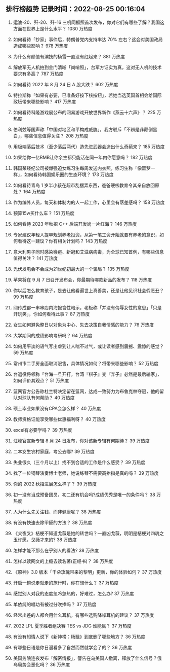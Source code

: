 
## 排行榜趋势 记录时间：2022-08-25 00:16:04
  
  1. 运油-20、歼-20、歼-16 三机同框照首次发布，你对它们有哪些了解？我国这方面在世界上是什么水平？ 1030 万热度
    
  2. 如何看待「抄家」事件后，特朗普党内支持率达 70% 左右？这会对美国政局造成哪些影响？ 978 万热度
    
  3. 为什么有颜值有演技的杨雪一直没有红起来？ 881 万热度
    
  4. 解放军无人机拍到金门清晰「岗哨照」，台军方证实为真，这对无人机的技术要求有多高？ 787 万热度
    
  5. 如何看待 2022 年 8 月 24 日 A 股大跌？ 602 万热度
    
  6. 特拉斯称「如果有必要，已准备好按下核按钮」，若她当选英国首相会给国际政坛带来哪些影响？ 417 万热度
    
  7. 如何看待科隆游戏展公布的网易游戏开放世界新作《燕云十六声》？ 225 万热度
    
  8. 伯利兹等国声称「中国对地区和平构成威胁」，我方驳斥「不辨是非颠倒黑白」，哪些信息值得关注？ 208 万热度
    
  9. 用极端落后技术（至少落后两代）造先进武器会造出什么奇葩来？ 185 万热度
    
  10. 如果给你一亿RMB让你余生都只能活在同一年内你愿意吗？ 182 万热度
    
  11. 韩国某经纪公司被爆强迫女练习生每周发送内衣照，练习生称「像噩梦一样」，如何看待韩国娱乐圈的生态环境？ 173 万热度
    
  12. 如何看待青岛 1 岁半小孩在超市乱摆弄东西，爸爸硬核教育令其亲自放回原处？ 164 万热度
    
  13. 作为编外人员，每天和体制内的人一起工作，心里会有落差感吗？ 158 万热度
    
  14. 预算15w买什么车？ 151 万热度
    
  15. 如何看待 2023 年秋招 C++ 后端开发岗一片红海？ 146 万热度
    
  16. 专家建议年轻人提早规划养老投资，从第一笔工资开始就要有养老的意识，如何看待这一建议？你有相关计划吗？ 143 万热度
    
  17. 意大利男子同时感染猴痘、新冠和艾滋病病毒，为全球已知首例，有哪些信息值得关注？ 141 万热度
    
  18. 光伏发电会不会成为21世纪初最大的一个骗局？ 135 万热度
    
  19. 苹果将在 9 月 7 日召开发布会，你最期待哪款新品的发布？ 118 万热度
    
  20. 你以后怎么教育孩子，是去让他看遍世上真善美，还是让他见识社会假恶丑？ 99 万热度
    
  21. 网传成都一串串店内海报含性暗示，老板称「并没有侮辱女性的意思」「只是开玩笑」，你如何看待此事？ 87 万热度
    
  22. 女生如何避免整日以对象为中心、失去决策自我情感的能力？ 76 万热度
    
  23. 大学期间的成绩影响考研吗？ 64 万热度
    
  24. 如何用平淡的语气写出虐到让人喘不过气，或让读者感到震撼、震惊的感觉？ 59 万热度
    
  25. 常州市二手房全面取消限售，具体情况如何？将带来哪些影响？ 52 万热度
    
  26. 台退役将领称「台海一旦开打，台湾『棋子』变『弃子』必然是最后输家」，如何评价其观点？ 51 万热度
    
  27. 篮网官方公告称杜兰特决定留在篮网，达成一致努力为布鲁克林夺冠，他的留队对球队有何帮助？ 40 万热度
    
  28. 硕士毕业如果没有CPA会怎么样？ 40 万热度
    
  29. 教师资格证能享受哪些优惠福利呀？ 40 万热度
    
  30. excel有必要学吗？ 39 万热度
    
  31. 汪峰官宣新专辑 8 月 24 日发布，你对该新专辑有何期待？ 39 万热度
    
  32. 二本女生农村家庭，考公去哪? 39 万热度
    
  33. 失业很久（三个月以上）找不到合适的工作是什么感受？ 39 万热度
    
  34. 找了一位钢琴演奏博士老师，她说练琴不需要高抬指是真的吗？ 39 万热度
    
  35. 你的 2022 秋招进展怎么样了？ 39 万热度
    
  36. 初一没有当成预备团员，初二还有机会吗?成绩优秀是唯一的条件吗？ 38 万热度
    
  37. 人为什么先关注钱，而非健康呢？ 38 万热度
    
  38. 有没有快速去除甲醛的方法？ 38 万热度
    
  39. 《犬夜叉》桔梗不知道戈薇是她的转世吗？一直凶戈薇，明明是桔梗对四魂之玉许愿，戈薇才来的? 38 万热度
    
  40. 怎样才能不那么在乎别人的看法? 38 万热度
    
  41. 怎样以读网文的上瘾去读名著(正经书)？ 38 万热度
    
  42. 《原神》3.0 版本「千朵玫瑰带来的黎明」更新，你的体验如何？ 37 万热度
    
  43. 开启一趟说走就走的旅行时，你在想什么？ 37 万热度
    
  44. 感觉别人对我的态度忽冷忽热的，好难过，怎么办? 37 万热度
    
  45. 单依纯的唱功有被过分吹捧吗？ 37 万热度
    
  46. 经常出差的人都会用什么耳机，有哪些选购降噪耳机的建议？ 37 万热度
    
  47. 2022 LPL 夏季胜者组决赛 TES vs JDG 谁能赢？ 37 万热度
    
  48. 有没有知情人说下《新神榜：杨戬》到底删了哪些地方？ 36 万热度
    
  49. 有哪些日语是你日漫看多了自然而然就学会了的？ 36 万热度
    
  50. 美国务院连夜发布「解密情报」，警告在乌美国人撤离，释放了什么信号？俄乌局势会恶化吗？ 36 万热度
    